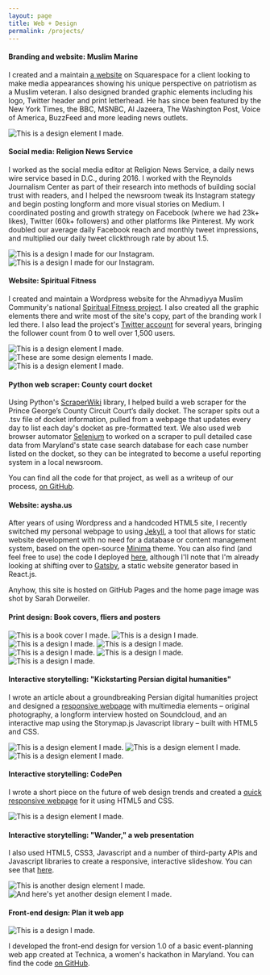 ```yaml
---
layout: page
title: Web + Design
permalink: /projects/
---
```


#### **Branding and website: Muslim Marine**

I created and a maintain [a website](http://muslimmarine.org) on Squarespace for a client looking to make media appearances showing his unique perspective on patriotism as a Muslim veteran. I also designed branded graphic elements including his logo, Twitter header and print letterhead. He has since been featured by the New York Times, the BBC, MSNBC, Al Jazeera, The Washington Post, Voice of America, BuzzFeed and more leading news outlets.

![This is a design element I made.](/img/muslimmarine.png)

#### **Social media: Religion News Service**

I worked as the social media editor at Religion News Service, a daily news wire service based in D.C., during 2016. I worked with the Reynolds Journalism Center as part of their research into methods of building social trust with readers, and I helped the newsroom tweak its Instagram stategy and begin posting longform and more visual stories on Medium. I coordinated posting and growth strategy on Facebook (where we had 23k+ likes), Twitter (60k+ followers) and other platforms like Pinterest. My work doubled our average daily Facebook reach and monthly tweet impressions, and multiplied our daily tweet clickthrough rate by about 1.5.

![This is a design I made for our Instagram.](/img/ig1.png)
![This is a design I made for our Instagram.](/img/ig2.png)

#### **Website: Spiritual Fitness**

I created and maintain a Wordpress website for the Ahmadiyya Muslim Community's national [Spiritual Fitness project](http://spiritualfitness.us). I also created all the graphic elements there and write most of the site's copy, part of the branding work I led there. I also lead the project's [Twitter account](https://twitter.com/spiritualfit) for several years, bringing the follower count from 0 to well over 1,500 users.

![This is a design element I made.](/img/bookmark.jpg)
![These are some design elements I made.](/img/sf.png)
![This is a design element I made.](/img/animal.jpg)

#### **Python web scraper: County court docket**

Using Python's [ScraperWiki](https://github.com/scraperwiki/scraperwiki-python) library, I helped build a web scraper for the Prince George’s County Circuit Court’s daily docket. The scraper spits out a .tsv file of docket information, pulled from a webpage that updates every day to list each day's docket as pre-formatted text. We also used web browser automator [Selenium](http://www.seleniumhq.org/) to worked on a scraper to pull detailed case data from Maryland's state case search database for each case number listed on the docket, so they can be integrated to become a useful reporting system in a local newsroom.

You can find all the code for that project, as well as a writeup of our process, [on GitHub](https://github.com/JOUR479K/team_1).

#### **Website: aysha.us**

After years of using Wordpress and a handcoded HTML5 site, I recently switched my personal webpage to using [Jekyll](https://jekyllrb.com/), a tool that allows for static website development with no need for a database or content management system, based on the open-source [Minima](https://github.com/jekyll/minima) theme. You can also find (and feel free to use) the code I deployed [here](https://github.com/ayshabkhan/ayshabkhan.github.io), although I'll note that I'm already looking at shifting over to [Gatsby](https://github.com/gatsbyjs/gatsby), a static website generator based in React.js.

Anyhow, this site is hosted on GitHub Pages and the home page image was shot by Sarah Dorweiler.

#### **Print design: Book covers, fliers and posters**

![This is a book cover I made.](/img/bookcover.png)
![This is a design I made.](/img/lemon.jpg)
![This is a design I made.](/img/obama.jpg)
![This is a design I made.](/img/ansar1.jpg)
![This is a design I made.](/img/ansar2.jpg)
![This is a design I made.](/img/ansar3.jpg)
![This is a design I made.](/img/sopa.jpg)

#### **Interactive storytelling: "Kickstarting Persian digital humanities"**

I wrote an article about a groundbreaking Persian digital humanities project and designed a [responsive webpage](http://www.jclass.umd.edu/652352/2015fall/lhoffmann/khan/index.html) with multimedia elements – original photography, a longform interview hosted on Soundcloud, and an interactive map using the Storymap.js Javascript library –  built with HTML5 and CSS. 

![This is a design element I made.](/img/persian.png)
![This is a design element I made.](/img/map.png)
![This is a design element I made.](/img/mapcover.png)

#### **Interactive storytelling: CodePen**

I wrote a short piece on the future of web design trends and created a [quick responsive webpage](http://codepen.io/ayshak/pen/RaMZNo) for it using HTML5 and CSS. 

![This is a design element I made.](/img/flatdesign.png)

#### **Interactive storytelling: "Wander," a web presentation**

I also used HTML5, CSS3, Javascript and a number of third-party APIs and Javascript libraries to create a responsive, interactive slideshow. You can see that [here](http://codepen.io/seemaysh/pen/jqGjWe).

![This is another design element I made.](/img/wander.png)
![And here's yet another design element I made.](/img/wander2.png)

#### Front-end design: Plan it web app

![This is a design I made.](/img/planit.jpg)

I developed the front-end design for version 1.0 of a basic event-planning web app created at Technica, a women's hackathon in Maryland. You can find the code [on GitHub](https://github.com/cnoellekb/planit).
